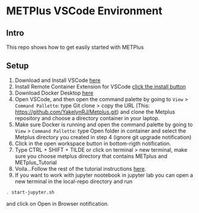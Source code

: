 # METPlus VSCode Environment
## Intro
This repo shows how to get easily started with METPlus

## Setup
1. Download and Install VSCode [here](https://code.visualstudio.com/download)
2. Install Remote Container Extension for VSCode [click the install button](https://marketplace.visualstudio.com/items?itemName=ms-vscode-remote.remote-containers)
3. Download Docker Desktop [here](https://docs.docker.com/engine/install/)
4. Open VSCode, and then open the command palette by going to `View` > `Command Pallette`: type Git clone > copy the URL (This: https://github.com/YakelynRJ/Metplus.git) and clone the Metplus repository and choose a directory container in your laptop.
5. Make sure Docker is running and open the command palette by going to `View` > `Command Pallette`: type Open folder in container and select the Metplus directory you created in step 4 (ignore git upgrade notification)
6. Click in the open workspace button in bottom-rigth notification.
7. Type CTRL + SHIFT + TILDE or click on terminal > new terminal, make sure you choose metplus directory that contains METplus and METplus_Tutorial
9. Voila...Follow the rest of the tutorial instructions [here](https://dtcenter.org/metplus-practical-session-guide-version-3-0/session-1-metplus-setupgrid-grid/metplus-setup/metplus-user-configuration-settings).
10. If you want to work with jupyter nootebook in jupyter lab you can open a new terminal  in the local-repo directory and run 
```bash
. start-jupyter.sh
```
and click on Open in Browser notification. 
